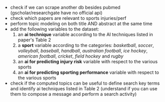 - check if we can scrape another db besides pubmed (gscholar/researchgate have no official api)
- check which papers are relevant to sports injuries/perf
- perform topic modeling on both title AND abstract at the same time
- add the following variables to the dataset:
    1. an **ai technique** variable according to the AI techniques listed in paper's Table 2
    2. a **sport** variable according to the categories: *basketball*, *soccer*, *volleyball*, *baseball*, *handball*, *australian football*, *ice hockey*, *american football*, *cricket*, *field hockey* and *rugby*
    3. an **ai for predicting injury risk** variable with respect to the various sports
    4. an **ai for predicting sporting performance** variable with respect to the various sports
- check if the computed topics can be useful to define search key terms and identify ai techniques listed in Table 2 (understand if you can use them to compose a message and perform a search activity)